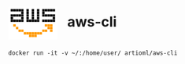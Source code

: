 # <img align="center" src="img/awslb.svg" width="100">&nbsp;&nbsp; aws-cli

```
docker run -it -v ~/:/home/user/ artioml/aws-cli
```
